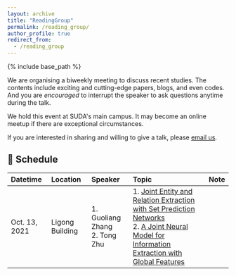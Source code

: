 ```yaml
---
layout: archive
title: "ReadingGroup"
permalink: /reading_group/
author_profile: true
redirect_from:
  - /reading_group
---
```


{% include base_path %}

We are organising a biweekly meeting to discuss recent studies.
The contents include exciting and cutting-edge papers, blogs, and even codes.
And you are *encouraged* to interrupt the speaker to ask questions anytime during the talk.

We hold this event at SUDA's main campus.
It may become an online meetup if there are exceptional circumstances.

If you are interested in sharing and willing to give a talk, please <a href="mailto:tzhu1997@outlook.com?subject=Appling for giving a talk">email us</a>.

## 📅 Schedule

| Datetime      | Location        | Speaker                          | Topic                                                                                                                                                                                                                                                                                       | Note |
| :------------ | :-------------- | :------------------------------- | :------------------------------------------------------------------------------------------------------------------------------------------------------------------------------------------------------------------------------------------------------------------------------------------ | :--- |
| Oct. 13, 2021 | Ligong Building | 1. Guoliang Zhang<br>2. Tong Zhu | 1. <a href="https://arxiv.org/abs/2011.01675" target="_blank">Joint Entity and Relation Extraction with Set Prediction Networks</a><br>2. <a href="http://blender.cs.illinois.edu/software/oneie/" target="_blank">A Joint Neural Model for Information Extraction with Global Features</a> |      |

